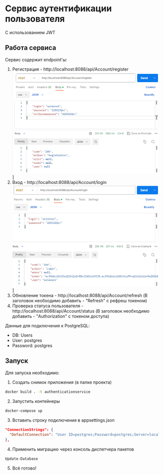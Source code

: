 # Сервис аутентификации пользователя
C использованием JWT

## Работа сервиса
Сервис содержит endpoint'ы:
1. Регистрация - http://localhost:8088/api/Account/register
![Register](https://github.com/sei4okei/authentication-service/blob/docker/Pasted%20image%2020230903204312.png)]
2. Вход - http://localhost:8088/api/Account/login
![Login](https://github.com/sei4okei/authentication-service/blob/docker/Pasted%20image%2020230903204337.png)]
3. Обновление токена - http://localhost:8088/api/Account/refresh (В заголовок необходимо добавить - "Refresh" с рефреш токеном)
4. Проверка статуса пользователя - http://localhost:8088/api/Account/status (В заголовок необходимо добавить - "Authorization" с токеном доступа)

Данные для подключения к PostgreSQL:
- DB: Users
- User: postgres
- Password: postgres
## Запуск
Для запуска необходимо:

1. Создать снимок приложения (в папке проекта)
```cmd
docker build . -t authenticationservice
```
2. Запустить контейнеры
```cmd
docker-compose up
```
3.  Вставить строку подключения в appsettings.json
```json
"ConnectionStrings": {
  "DefaultConnection": "User ID=postgres;Password=postgres;Server=localhost;Port=5433;Database=Users;IntegratedSecurity=true;Pooling=true"
},
```
4.  Применить миграцию через консоль диспетчера пакетов
```cmd
Update-Database
```
5. Всё готово!
